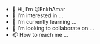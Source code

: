 - 👋 Hi, I’m @EnkhAmar
- 👀 I’m interested in ...
- 🌱 I’m currently learning ...
- 💞️ I’m looking to collaborate on ...
- 📫 How to reach me ...

<!---
EnkhAmar/EnkhAmar is a ✨ special ✨ repository because its `README.md` (this file) appears on your GitHub profile.
You can click the Preview link to take a look at your changes.
--->
